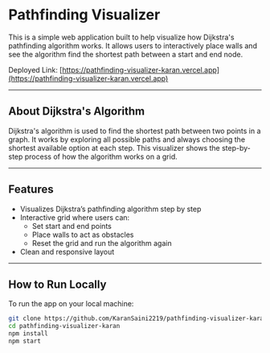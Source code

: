 # Pathfinding Visualizer

This is a simple web application built to help visualize how Dijkstra's pathfinding algorithm works. It allows users to interactively place walls and see the algorithm find the shortest path between a start and end node.

Deployed Link: [https://pathfinding-visualizer-karan.vercel.app](https://pathfinding-visualizer-karan.vercel.app)

---

## About Dijkstra's Algorithm

Dijkstra's algorithm is used to find the shortest path between two points in a graph. It works by exploring all possible paths and always choosing the shortest available option at each step. This visualizer shows the step-by-step process of how the algorithm works on a grid.

---

## Features

- Visualizes Dijkstra’s pathfinding algorithm step by step
- Interactive grid where users can:
  - Set start and end points
  - Place walls to act as obstacles
  - Reset the grid and run the algorithm again
- Clean and responsive layout

---

## How to Run Locally

To run the app on your local machine:

```bash
git clone https://github.com/KaranSaini2219/pathfinding-visualizer-karan.git
cd pathfinding-visualizer-karan
npm install
npm start
